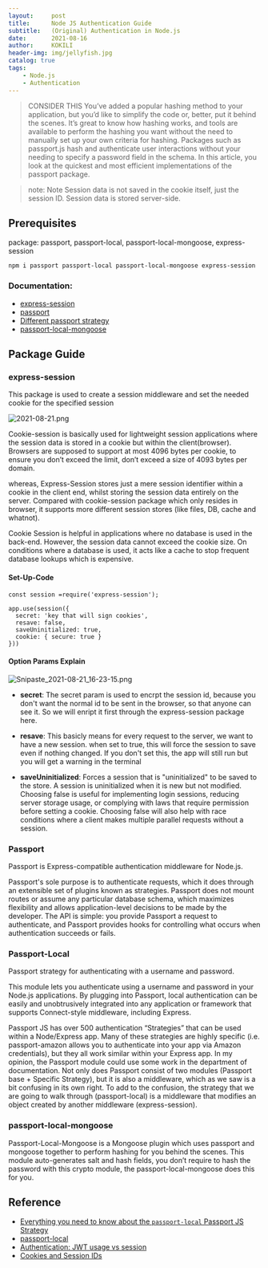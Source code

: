 ```yaml
---
layout:     post
title:      Node JS Authentication Guide
subtitle:   (Original) Authentication in Node.js
date:       2021-08-16
author:     KOKILI
header-img: img/jellyfish.jpg
catalog: true
tags:
    - Node.js
    - Authentication
---
```

> CONSIDER THIS
> You’ve added a popular hashing method to your application, but you’d like to simplify the code or, better, put it behind the scenes. It’s great to   know how hashing works, and tools are available to perform the hashing you want without the need to manually set up your own criteria for hashing.  Packages such as passport.js hash and authenticate user interactions without your needing to specify a password field in the schema. In this article, you look at the quickest and most efficient implementations of the passport package.


> note:  Note Session data is not saved in the cookie itself, just the session ID. Session data is stored server-side.

## Prerequisites
package: passport, passport-local, passport-local-mongoose, express-session

`npm i passport passport-local passport-local-mongoose express-session`

### Documentation: 

* [express-session](https://openbase.com/js/express-session)
*  [passport](http://www.passportjs.org/docs/)
*   [Different passport strategy](http://www.passportjs.org/packages/)
*    [passport-local-mongoose](https://openbase.com/js/passport-local-mongoose)

## Package Guide
### express-session

This package is used to create a session middleware and set the needed cookie for the specified session

![2021-08-21.png](https://i.loli.net/2021/08/21/ZU7bRvqTjCH5NI9.png)

Cookie-session is basically used for lightweight session applications where the session data is stored in a cookie but within the client(browser). Browsers are supposed to support at most 4096 bytes per cookie, to ensure you don’t exceed the limit, don’t exceed a size of 4093 bytes per domain. 

whereas, Express-Session stores just a mere session identifier within a cookie in the client end, whilst storing the session data entirely on the server. Compared with cookie-session package which only resides in browser, it supports more different session stores (like files, DB, cache and whatnot).

Cookie Session is helpful in applications where no database is used in the back-end. However, the session data cannot exceed the cookie size. On conditions where a database is used, it acts like a cache to stop frequent database lookups which is expensive.



#### Set-Up-Code

```
const session =require('express-session');

app.use(session({
  secret: 'key that will sign cookies',
  resave: false,
  saveUninitialized: true,
  cookie: { secure: true }
}))

```

#### Option Params Explain

![Snipaste_2021-08-21_16-23-15.png](https://i.loli.net/2021/08/21/ner46RU5yqSgC3E.png)

* **secret**: The secret param is used to encrpt the session id, because you don't want the normal id to be sent in the browser, so that anyone can see it. So we will enript it first through the express-session package here.

* **resave**:  This basicly means for every request to the server, we want to have a new session. when set to true, this will force the session to save even if nothing changed.  If you don't set this, the app will still run but you will get a warning in the terminal

* **saveUninitialized**:  Forces a session that is "uninitialized" to be saved to the store. A session is uninitialized when it is new but not modified. Choosing false is useful for implementing login sessions, reducing server storage usage, or complying with laws that require permission before setting a cookie. Choosing false will also help with race conditions where a client makes multiple parallel requests without a session.






### Passport
Passport is Express-compatible authentication middleware for Node.js.

Passport's sole purpose is to authenticate requests, which it does through an extensible set of plugins known as strategies. Passport does not mount routes or assume any particular database schema, which maximizes flexibility and allows application-level decisions to be made by the developer. The API is simple: you provide Passport a request to authenticate, and Passport provides hooks for controlling what occurs when authentication succeeds or fails.

### Passport-Local
Passport strategy for authenticating with a username and password.

This module lets you authenticate using a username and password in your Node.js applications. By plugging into Passport, local authentication can be easily and unobtrusively integrated into any application or framework that supports Connect-style middleware, including Express.

Passport JS has over 500 authentication “Strategies” that can be used within a Node/Express app. Many of these strategies are highly specific (i.e. passport-amazon allows you to authenticate into your app via Amazon credentials), but they all work similar within your Express app.
In my opinion, the Passport module could use some work in the department of documentation. Not only does Passport consist of two modules (Passport base + Specific Strategy), but it is also a middleware, which as we saw is a bit confusing in its own right. To add to the confusion, the strategy that we are going to walk through (passport-local) is a middleware that modifies an object created by another middleware (express-session). 

### passport-local-mongoose
Passport-Local-Mongoose is a Mongoose plugin which uses passport and mongoose together to perform hashing for you behind the scenes. This module auto-generates salt and hash fields, you don’t require to hash the password with this crypto module, the passport-local-mongoose does this for you.



## Reference


* [Everything you need to know about the `passport-local` Passport JS Strategy](https://levelup.gitconnected.com/everything-you-need-to-know-about-the-passport-local-passport-js-strategy-633bbab6195)
* [passport-local](http://www.passportjs.org/packages/passport-local/)
* [Authentication: JWT usage vs session](https://stackoverflow.com/questions/43452896/authentication-jwt-usage-vs-session)
* [Cookies and Session IDs](https://cscie12.dce.harvard.edu/lecture_notes/2007-08/20080423/slide51.html)
